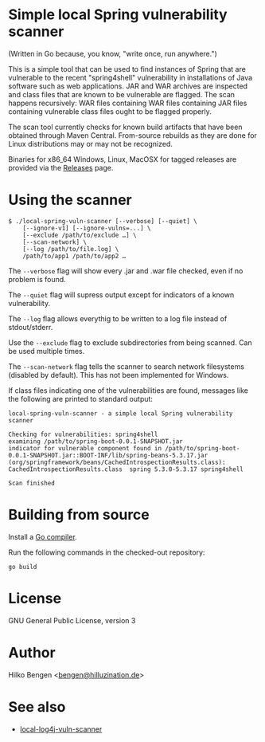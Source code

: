 # Simple local Spring vulnerability scanner

(Written in Go because, you know, "write once, run anywhere.")

This is a simple tool that can be used to find instances of Spring
that are vulnerable to the recent "spring4shell" vulnerability in
installations of Java software such as web applications. JAR and WAR
archives are inspected and class files that are known to be vulnerable
are flagged. The scan happens recursively: WAR files containing WAR
files containing JAR files containing vulnerable class files ought to
be flagged properly.

The scan tool currently checks for known build artifacts that have
been obtained through Maven Central. From-source rebuilds as they are
done for Linux distributions may or may not be recognized.

Binaries for x86_64 Windows, Linux, MacOSX for tagged releases are
provided via the
[Releases](https://github.com/hillu/local-spring-vuln-scanner/releases)
page.

# Using the scanner

```
$ ./local-spring-vuln-scanner [--verbose] [--quiet] \
    [--ignore-v1] [--ignore-vulns=...] \
    [--exclude /path/to/exclude …] \
	[--scan-network] \
	[--log /path/to/file.log] \
    /path/to/app1 /path/to/app2 …
```

The `--verbose` flag will show every .jar and .war file checked, even if no problem is found.

The `--quiet` flag will supress output except for indicators of a known vulnerability.

The `--log` flag allows everythig to be written to a log file instead of stdout/stderr.

Use the `--exclude` flag to exclude subdirectories from being scanned. Can be used multiple times.

The `--scan-network` flag tells the scanner to search network filesystems (disabled by default). This has not been implemented for Windows.

If class files indicating one of the vulnerabilities are found,
messages like the following are printed to standard output:
``` console
local-spring-vuln-scanner - a simple local Spring vulnerability scanner

Checking for vulnerabilities: spring4shell
examining /path/to/spring-boot-0.0.1-SNAPSHOT.jar
indicator for vulnerable component found in /path/to/spring-boot-0.0.1-SNAPSHOT.jar::BOOT-INF/lib/spring-beans-5.3.17.jar (org/springframework/beans/CachedIntrospectionResults.class): CachedIntrospectionResults.class  spring 5.3.0-5.3.17 spring4shell

Scan finished
```

# Building from source

Install a [Go compiler](https://golang.org/dl).

Run the following commands in the checked-out repository:
```
go build
```

# License

GNU General Public License, version 3

# Author

Hilko Bengen <<bengen@hilluzination.de>>

# See also

- [local-log4j-vuln-scanner](https://github.com/hillu/local-log4j-vuln-scanner)
